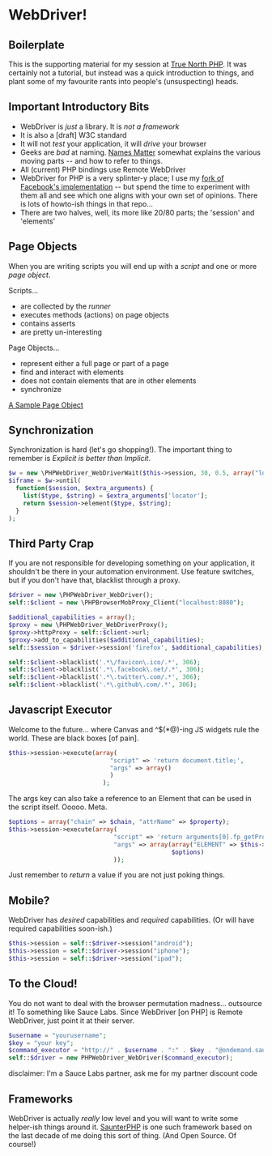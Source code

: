 WebDriver!
==========

Boilerplate
-----------

This is the supporting material for my session at [True North PHP](http://truenorthphp.ca). It was certainly not a tutorial, but instead was a quick introduction to things, and plant some of my favourite rants into people's (unsuspecting) heads.

Important Introductory Bits
---------------------------

* WebDriver is _just_ a library. It is _not a framework_
* It is also a [draft] W3C standard
* It will not _test_ your application, it will _drive_ your browser
* Geeks are _bad_ at naming. [Names Matter](http://www.slideshare.net/agoucher/namesmatter) somewhat explains the various moving parts -- and how to refer to things.
* All (current) PHP bindings use Remote WebDriver
* WebDriver for PHP is a very splinter-y place; I use my [fork of Facebook's implementation](https://github.com/Element-34/php-webdriver) -- but spend the time to experiment with them all and see which one aligns with your own set of opinions. There is lots of howto-ish things in that repo...
* There are two halves, well, its more like 20/80 parts; the 'session' and 'elements'

Page Objects
------------

When you are writing scripts you will end up with a _script_ and one or more _page object_.

Scripts...

* are collected by the _runner_
* executes methods (actions) on page objects
* contains asserts
* are pretty un-interesting

Page Objects...

* represent either a full page or part of a page
* find and interact with elements
* does not contain elements that are in other elements
* synchronize

[A Sample Page Object](https://gist.github.com/3429609)

Synchronization
---------------

Synchronization is hard (let's go shopping!). The important thing to remember is _Explicit is better than Implicit_.

```php
$w = new \PHPWebDriver_WebDriverWait($this->session, 30, 0.5, array("locator" => $this->locators['fancy iframe']));
$iframe = $w->until(
  function($session, $extra_arguments) {
    list($type, $string) = $extra_arguments['locator'];
    return $session->element($type, $string);
  }
);
```
    
Third Party Crap
----------------

If you are not responsible for developing something on your application, it shouldn't be there in your automation environment. Use feature switches, but if you don't have that, blacklist through a proxy.

```php
$driver = new \PHPWebDriver_WebDriver();
self::$client = new \PHPBrowserMobProxy_Client("localhost:8080");

$additional_capabilities = array();
$proxy = new \PHPWebDriver_WebDriverProxy();
$proxy->httpProxy = self::$client->url;
$proxy->add_to_capabilities($additional_capabilities);
self::$session = $driver->session('firefox', $additional_capabilities);

self::$client->blacklist('.*\/favicon\.ico/.*', 306);
self::$client->blacklist('.*\.facebook\.net/.*', 306);
self::$client->blacklist('.*\.twitter\.com/.*', 306);
self::$client->blacklist('.*\.github\.com/.*', 306);
```
    
Javascript Executor
-------------------

Welcome to the future... where Canvas and ^$(*@)-ing JS widgets rule the world. These are black boxes [of pain].

```php
$this->session->execute(array(
                            "script" => 'return document.title;',
                            "args" => array()
                            )
                          );
```
    
The args key can also take a reference to an Element that can be used in the script itself. Ooooo. Meta.

```php
$options = array("chain" => $chain, "attrName" => $property);
$this->session->execute(array(
                             "script" => 'return arguments[0].fp_getPropertyValue(arguments[1]);',
                             "args" => array(array("ELEMENT" => $this->movie->getID()),
                                             $options)
                             ));
```
    
Just remember to _return_ a value if you are not just poking things.

Mobile?
-------

WebDriver has _desired_ capabilities and _required_ capabilities. (Or will have required capabilities soon-ish.)

```php
$this->session = self::$driver->session("android");
$this->session = self::$driver->session("iphone");
$this->session = self::$driver->session("ipad");
```
    
To the Cloud!
-------------

You do not want to deal with the browser permutation madness... outsource it! To something like Sauce Labs. Since WebDriver [on PHP] is Remote WebDriver, just point it at their server.

```php
$username = "yourusername";
$key = "your key";
$command_executor = "http://" . $username . ":" . $key . "@ondemand.saucelabs.com:80/wd/hub";
self::$driver = new PHPWebDriver_WebDriver($command_executor);
```
    
disclaimer: I'm a Sauce Labs partner, ask me for my partner discount code

Frameworks
----------

WebDriver is actually _really_ low level and you will want to write some helper-ish things around it. [SaunterPHP](http://element34.ca/products/saunter/saunterphp) is one such framework based on the last decade of me doing this sort of thing. (And Open Source. Of course!)